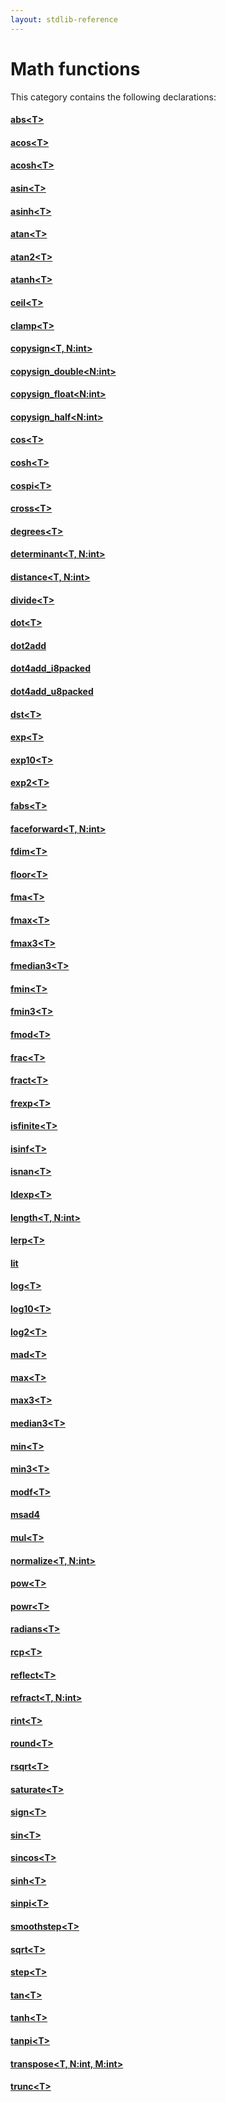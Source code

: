 ```yaml
---
layout: stdlib-reference
---
```

# Math functions

This category contains the following declarations:

#### [abs\<T\>](abs)

#### [acos\<T\>](acos)

#### [acosh\<T\>](acosh)

#### [asin\<T\>](asin)

#### [asinh\<T\>](asinh)

#### [atan\<T\>](atan)

#### [atan2\<T\>](atan2)

#### [atanh\<T\>](atanh)

#### [ceil\<T\>](ceil)

#### [clamp\<T\>](clamp)

#### [copysign\<T, N:int\>](copysign)

#### [copysign\_double\<N:int\>](copysign_double)

#### [copysign\_float\<N:int\>](copysign_float)

#### [copysign\_half\<N:int\>](copysign_half)

#### [cos\<T\>](cos)

#### [cosh\<T\>](cosh)

#### [cospi\<T\>](cospi)

#### [cross\<T\>](cross)

#### [degrees\<T\>](degrees)

#### [determinant\<T, N:int\>](determinant)

#### [distance\<T, N:int\>](distance)

#### [divide\<T\>](divide)

#### [dot\<T\>](dot)

#### [dot2add](dot2add)

#### [dot4add\_i8packed](dot4add_i8packed)

#### [dot4add\_u8packed](dot4add_u8packed)

#### [dst\<T\>](dst)

#### [exp\<T\>](exp)

#### [exp10\<T\>](exp10)

#### [exp2\<T\>](exp2)

#### [fabs\<T\>](fabs)

#### [faceforward\<T, N:int\>](faceforward)

#### [fdim\<T\>](fdim)

#### [floor\<T\>](floor)

#### [fma\<T\>](fma)

#### [fmax\<T\>](fmax)

#### [fmax3\<T\>](fmax3)

#### [fmedian3\<T\>](fmedian3)

#### [fmin\<T\>](fmin)

#### [fmin3\<T\>](fmin3)

#### [fmod\<T\>](fmod)

#### [frac\<T\>](frac)

#### [fract\<T\>](fract)

#### [frexp\<T\>](frexp)

#### [isfinite\<T\>](isfinite)

#### [isinf\<T\>](isinf)

#### [isnan\<T\>](isnan)

#### [ldexp\<T\>](ldexp)

#### [length\<T, N:int\>](length)

#### [lerp\<T\>](lerp)

#### [lit](lit)

#### [log\<T\>](log)

#### [log10\<T\>](log10)

#### [log2\<T\>](log2)

#### [mad\<T\>](mad)

#### [max\<T\>](max)

#### [max3\<T\>](max3)

#### [median3\<T\>](median3)

#### [min\<T\>](min)

#### [min3\<T\>](min3)

#### [modf\<T\>](modf)

#### [msad4](msad4)

#### [mul\<T\>](mul)

#### [normalize\<T, N:int\>](normalize)

#### [pow\<T\>](pow)

#### [powr\<T\>](powr)

#### [radians\<T\>](radians)

#### [rcp\<T\>](rcp)

#### [reflect\<T\>](reflect)

#### [refract\<T, N:int\>](refract)

#### [rint\<T\>](rint)

#### [round\<T\>](round)

#### [rsqrt\<T\>](rsqrt)

#### [saturate\<T\>](saturate)

#### [sign\<T\>](sign)

#### [sin\<T\>](sin)

#### [sincos\<T\>](sincos)

#### [sinh\<T\>](sinh)

#### [sinpi\<T\>](sinpi)

#### [smoothstep\<T\>](smoothstep)

#### [sqrt\<T\>](sqrt)

#### [step\<T\>](step)

#### [tan\<T\>](tan)

#### [tanh\<T\>](tanh)

#### [tanpi\<T\>](tanpi)

#### [transpose\<T, N:int, M:int\>](transpose)

#### [trunc\<T\>](trunc)


<!-- RTD-TOC-START
```{toctree}
:titlesonly:
:hidden:

abs <abs>
acos <acos>
acosh <acosh>
asin <asin>
asinh <asinh>
atan <atan>
atan2 <atan2>
atanh <atanh>
ceil <ceil>
clamp <clamp>
copysign <copysign>
copysign_double <copysign_double>
copysign_float <copysign_float>
copysign_half <copysign_half>
cos <cos>
cosh <cosh>
cospi <cospi>
cross <cross>
degrees <degrees>
determinant <determinant>
distance <distance>
divide <divide>
dot <dot>
dot2add <dot2add>
dot4add_i8packed <dot4add_i8packed>
dot4add_u8packed <dot4add_u8packed>
dst <dst>
exp <exp>
exp10 <exp10>
exp2 <exp2>
fabs <fabs>
faceforward <faceforward>
fdim <fdim>
floor <floor>
fma <fma>
fmax <fmax>
fmax3 <fmax3>
fmedian3 <fmedian3>
fmin <fmin>
fmin3 <fmin3>
fmod <fmod>
frac <frac>
fract <fract>
frexp <frexp>
isfinite <isfinite>
isinf <isinf>
isnan <isnan>
ldexp <ldexp>
length <length>
lerp <lerp>
lit <lit>
log <log>
log10 <log10>
log2 <log2>
mad <mad>
max <max>
max3 <max3>
median3 <median3>
min <min>
min3 <min3>
modf <modf>
msad4 <msad4>
mul <mul>
normalize <normalize>
pow <pow>
powr <powr>
radians <radians>
rcp <rcp>
reflect <reflect>
refract <refract>
rint <rint>
round <round>
rsqrt <rsqrt>
saturate <saturate>
sign <sign>
sin <sin>
sincos <sincos>
sinh <sinh>
sinpi <sinpi>
smoothstep <smoothstep>
sqrt <sqrt>
step <step>
tan <tan>
tanh <tanh>
tanpi <tanpi>
transpose <transpose>
trunc <trunc>
```
RTD-TOC-END -->
